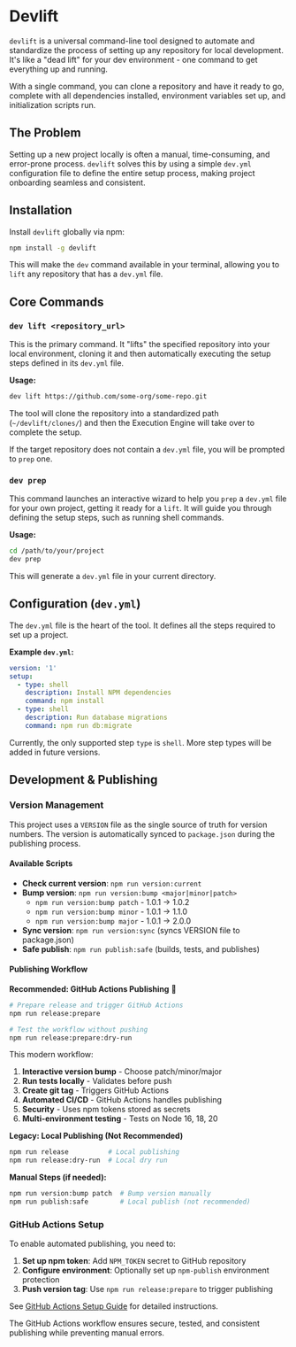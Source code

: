 # Devlift

`devlift` is a universal command-line tool designed to automate and standardize the process of setting up any repository for local development. It's like a "dead lift" for your dev environment - one command to get everything up and running.

With a single command, you can clone a repository and have it ready to go, complete with all dependencies installed, environment variables set up, and initialization scripts run.

## The Problem
Setting up a new project locally is often a manual, time-consuming, and error-prone process. `devlift` solves this by using a simple `dev.yml` configuration file to define the entire setup process, making project onboarding seamless and consistent.

## Installation

Install `devlift` globally via npm:

```bash
npm install -g devlift
```

This will make the `dev` command available in your terminal, allowing you to `lift` any repository that has a `dev.yml` file.

## Core Commands

### `dev lift <repository_url>`
This is the primary command. It "lifts" the specified repository into your local environment, cloning it and then automatically executing the setup steps defined in its `dev.yml` file.

**Usage:**
```bash
dev lift https://github.com/some-org/some-repo.git
```
The tool will clone the repository into a standardized path (`~/devlift/clones/`) and then the Execution Engine will take over to complete the setup.

If the target repository does not contain a `dev.yml` file, you will be prompted to `prep` one.

### `dev prep`
This command launches an interactive wizard to help you `prep` a `dev.yml` file for your own project, getting it ready for a `lift`. It will guide you through defining the setup steps, such as running shell commands.

**Usage:**
```bash
cd /path/to/your/project
dev prep
```
This will generate a `dev.yml` file in your current directory.

## Configuration (`dev.yml`)

The `dev.yml` file is the heart of the tool. It defines all the steps required to set up a project.

**Example `dev.yml`:**
```yaml
version: '1'
setup:
  - type: shell
    description: Install NPM dependencies
    command: npm install
  - type: shell
    description: Run database migrations
    command: npm run db:migrate
```

Currently, the only supported step `type` is `shell`. More step types will be added in future versions.

## Development & Publishing

### Version Management

This project uses a `VERSION` file as the single source of truth for version numbers. The version is automatically synced to `package.json` during the publishing process.

#### Available Scripts

- **Check current version**: `npm run version:current`
- **Bump version**: `npm run version:bump <major|minor|patch>`
  - `npm run version:bump patch` - 1.0.1 → 1.0.2
  - `npm run version:bump minor` - 1.0.1 → 1.1.0
  - `npm run version:bump major` - 1.0.1 → 2.0.0
- **Sync version**: `npm run version:sync` (syncs VERSION file to package.json)
- **Safe publish**: `npm run publish:safe` (builds, tests, and publishes)

#### Publishing Workflow

**Recommended: GitHub Actions Publishing** 🚀
```bash
# Prepare release and trigger GitHub Actions
npm run release:prepare

# Test the workflow without pushing
npm run release:prepare:dry-run
```

This modern workflow:
1. **Interactive version bump** - Choose patch/minor/major
2. **Run tests locally** - Validates before push  
3. **Create git tag** - Triggers GitHub Actions
4. **Automated CI/CD** - GitHub Actions handles publishing
5. **Security** - Uses npm tokens stored as secrets
6. **Multi-environment testing** - Tests on Node 16, 18, 20

**Legacy: Local Publishing (Not Recommended)**
```bash
npm run release          # Local publishing 
npm run release:dry-run  # Local dry run
```

**Manual Steps (if needed):**
```bash
npm run version:bump patch  # Bump version manually
npm run publish:safe        # Local publish (not recommended)
```

### GitHub Actions Setup

To enable automated publishing, you need to:

1. **Set up npm token**: Add `NPM_TOKEN` secret to GitHub repository
2. **Configure environment**: Optionally set up `npm-publish` environment protection
3. **Push version tag**: Use `npm run release:prepare` to trigger publishing

See [GitHub Actions Setup Guide](docs/github-actions-setup.md) for detailed instructions.

The GitHub Actions workflow ensures secure, tested, and consistent publishing while preventing manual errors. 